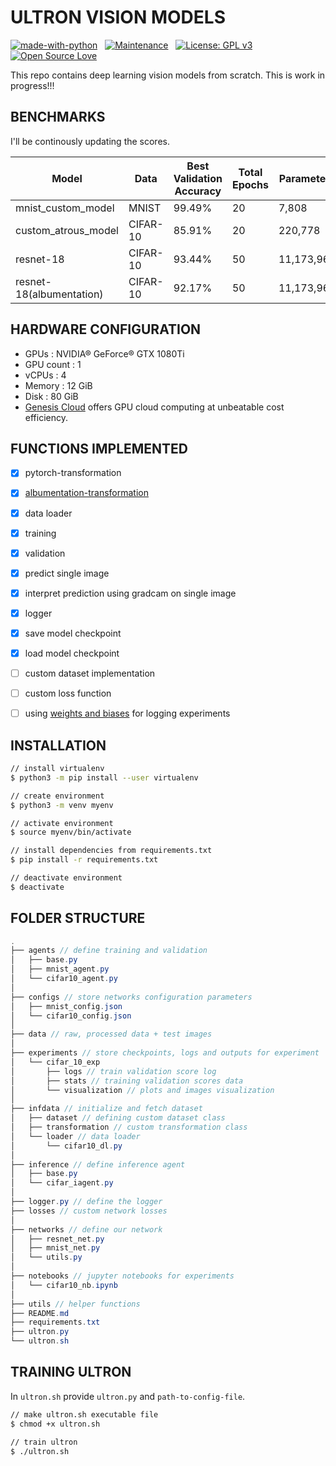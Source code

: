# ULTRON VISION MODELS

<p align="center">

[![made-with-python](https://img.shields.io/badge/Made%20with-Python-1f425f.svg)](https://www.python.org/)&nbsp;&nbsp;&nbsp;[![Maintenance](https://img.shields.io/badge/Maintained%3F-yes-green.svg)](https://GitHub.com/Naereen/StrapDown.js/graphs/commit-activity)&nbsp;&nbsp;&nbsp;[![License: GPL v3](https://img.shields.io/badge/License-GPLv3-blue.svg)](https://www.gnu.org/licenses/gpl-3.0)&nbsp;&nbsp;&nbsp;[![Open Source Love](https://badges.frapsoft.com/os/v1/open-source.svg?v=103)](https://github.com/ellerbrock/open-source-badges/)

</p>

This repo contains deep learning vision models from scratch. This is work in progress!!! 

## BENCHMARKS 

I'll be continously updating the scores.

|Model|Data|Best Validation Accuracy|Total Epochs|Parameters|
|--|--|--|--|--|
|mnist_custom_model|MNIST|99.49%|20|7,808|
|custom_atrous_model|CIFAR-10|85.91%|20|220,778|
|resnet-18|CIFAR-10|93.44%|50|11,173,962|
|resnet-18(albumentation)|CIFAR-10|92.17%|50|11,173,962|

## HARDWARE CONFIGURATION

- GPUs : NVIDIA® GeForce® GTX 1080Ti
- GPU count : 1
- vCPUs : 4
- Memory : 12 GiB
- Disk : 80 GiB
- [Genesis Cloud](https://gnsiscld.co/496pv5j) offers GPU cloud computing at unbeatable cost efficiency.


## FUNCTIONS IMPLEMENTED

- [x] pytorch-transformation
- [x] [albumentation-transformation](https://albumentations.readthedocs.io/en/latest/index.html)
- [x] data loader
- [x] training
- [x] validation
- [x] predict single image
- [x] interpret prediction using gradcam on single image
- [x] logger
- [x] save model checkpoint
- [x] load model checkpoint
- [ ] custom dataset implementation
- [ ] custom loss function
- [ ] using [weights and biases](https://www.wandb.com/) for logging experiments


## INSTALLATION

```bash
// install virtualenv
$ python3 -m pip install --user virtualenv

// create environment
$ python3 -m venv myenv

// activate environment
$ source myenv/bin/activate

// install dependencies from requirements.txt
$ pip install -r requirements.txt

// deactivate environment
$ deactivate
```

## FOLDER STRUCTURE

```java
.
├── agents // define training and validation
│   ├── base.py
│   ├── mnist_agent.py
│   └── cifar10_agent.py
│
├── configs // store networks configuration parameters
│   ├── mnist_config.json
│   └── cifar10_config.json
│
├── data // raw, processed data + test images
│
├── experiments // store checkpoints, logs and outputs for experiment
│   └── cifar_10_exp
│       ├── logs // train validation score log
│       ├── stats // training validation scores data
│       └── visualization // plots and images visualization
│
├── infdata // initialize and fetch dataset
│   ├── dataset // defining custom dataset class
│   ├── transformation // custom transformation class
│   └── loader // data loader
│       └── cifar10_dl.py
│
├── inference // define inference agent
│   ├── base.py
│   └── cifar_iagent.py
│
├── logger.py // define the logger
├── losses // custom network losses
│
├── networks // define our network
│   ├── resnet_net.py
│   ├── mnist_net.py
│   └── utils.py
│
├── notebooks // jupyter notebooks for experiments
│   └── cifar10_nb.ipynb
│
├── utils // helper functions
├── README.md
├── requirements.txt
├── ultron.py
└── ultron.sh
```

## TRAINING ULTRON

In `ultron.sh` provide `ultron.py` and `path-to-config-file`.

```bash
// make ultron.sh executable file
$ chmod +x ultron.sh

// train ultron
$ ./ultron.sh
```
